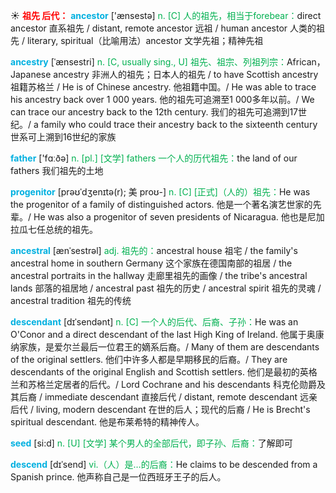 ☀ <font color="red">**祖先 后代：**</font>
<font color="sky blue">**ancestor**</font> ['ænsestə] 
<font color="#00b050">n. [C] 人的祖先，相当于forebear：</font>direct ancestor 直系祖先 / distant, remote ancestor 远祖 / human ancestor 人类的祖先 / literary, spiritual（比喻用法）ancestor 文学先祖；精神先祖
           
<font color="sky blue">**ancestry**</font> [ˈænsestri]
<font color="#00b050">n. [C, usually sing., U] 祖先、祖宗、列祖列宗：</font>African，Japanese ancestry 非洲人的祖先；日本人的祖先 / to have Scottish ancestry 祖籍苏格兰 / He is of Chinese ancestry. 他祖籍中国。/ He was able to trace his ancestry back over 1 000 years. 他的祖先可追溯至1 000多年以前。/ We can trace our ancestry back to the 12th century. 我们的祖先可追溯到17世纪。/ a family who could trace their ancestry back to the sixteenth century 世系可上溯到16世纪的家族

<font color="sky blue">**father**</font> ['fɑːðə] 
<font color="#00b050">n. [pl.] [文学] fathers 一个人的历代祖先：</font>the land of our fathers 我们祖先的土地
           
<font color="sky blue">**progenitor**</font> [prəʊˈdʒenɪtə(r); 美 proʊ-]
<font color="#00b050">n. [C] [正式]（人的）祖先：</font>He was the progenitor of a family of distinguished actors. 他是一个著名演艺世家的先辈。/ He was also a progenitor of seven presidents of Nicaragua. 他也是尼加拉瓜七任总统的祖先。
           
<font color="sky blue">**ancestral**</font> [ænˈsestrəl]
<font color="#00b050">adj. 祖先的：</font>ancestral house 祖宅 / the family's ancestral home in southern Germany 这个家族在德国南部的祖居 / the ancestral portraits in the hallway 走廊里祖先的画像 / the tribe's ancestral lands 部落的祖居地 / ancestral past 祖先的历史 / ancestral spirit 祖先的灵魂 / ancestral tradition 祖先的传统           

<font color="sky blue">**descendant**</font> [dɪˈsendənt]
<font color="#00b050">n. [C] 一个人的后代、后裔、子孙：</font>He was an O'Conor and a direct descendant of the last High King of Ireland. 他属于奥康纳家族，是爱尔兰最后一位君王的嫡系后裔。/ Many of them are descendants of the original settlers. 他们中许多人都是早期移民的后裔。/ They are descendants of the original English and Scottish settlers. 他们是最初的英格兰和苏格兰定居者的后代。/ Lord Cochrane and his descendants 科克伦勋爵及其后裔 / immediate descendant 直接后代 / distant, remote descendant 远亲后代 / living, modern descendant 在世的后人；现代的后裔 / He is Brecht's spiritual descendant. 他是布莱希特的精神传人。

<font color="sky blue">**seed**</font> [si:d] 
<font color="#00b050">n. [U] [文学] 某个男人的全部后代，即子孙、后裔：</font>了解即可
           
<font color="sky blue">**descend**</font> [dɪˈsend]
<font color="#00b050">vi.（人）是…的后裔：</font>He claims to be descended from a Spanish prince. 他声称自己是一位西班牙王子的后人。
